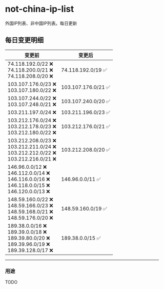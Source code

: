 # not-china-ip-list
外国IP列表、非中国IP列表。每日更新

每日变更明细
--------------------
|  变更前   | 变更后 |
|  ----  | ----  |
|  74.118.192.0/22 :x: <br> 74.118.200.0/21 :x: <br> 74.118.208.0/20 :x: <br> | 74.118.192.0/19 :white_check_mark: | 
|  103.107.176.0/23 :x: <br> 103.107.180.0/22 :x: <br> | 103.107.176.0/21 :white_check_mark: | 
|  103.107.244.0/22 :x: <br> 103.107.248.0/21 :x: <br> | 103.107.240.0/20 :white_check_mark: | 
|  103.211.197.0/24 :x:  | 103.211.196.0/23 :white_check_mark: | 
|  103.212.176.0/24 :x: <br> 103.212.178.0/23 :x: <br> 103.212.180.0/22 :x: <br> | 103.212.176.0/21 :white_check_mark: | 
|  103.212.208.0/23 :x: <br> 103.212.211.0/24 :x: <br> 103.212.212.0/22 :x: <br> 103.212.216.0/21 :x: <br> | 103.212.208.0/20 :white_check_mark: | 
|  146.96.0.0/12 :x: <br> 146.112.0.0/14 :x: <br> 146.116.0.0/16 :x: <br> 146.118.0.0/15 :x: <br> 146.120.0.0/13 :x: <br> | 146.96.0.0/11 :white_check_mark: | 
|  148.59.160.0/22 :x: <br> 148.59.166.0/23 :x: <br> 148.59.168.0/21 :x: <br> 148.59.176.0/20 :x: <br> | 148.59.160.0/19 :white_check_mark: | 
|  189.38.0.0/16 :x: <br> 189.39.0.0/18 :x: <br> 189.39.80.0/20 :x: <br> 189.39.96.0/19 :x: <br> 189.39.128.0/17 :x: <br> | 189.38.0.0/15 :white_check_mark: | 

--------------------
### 用途
TODO
